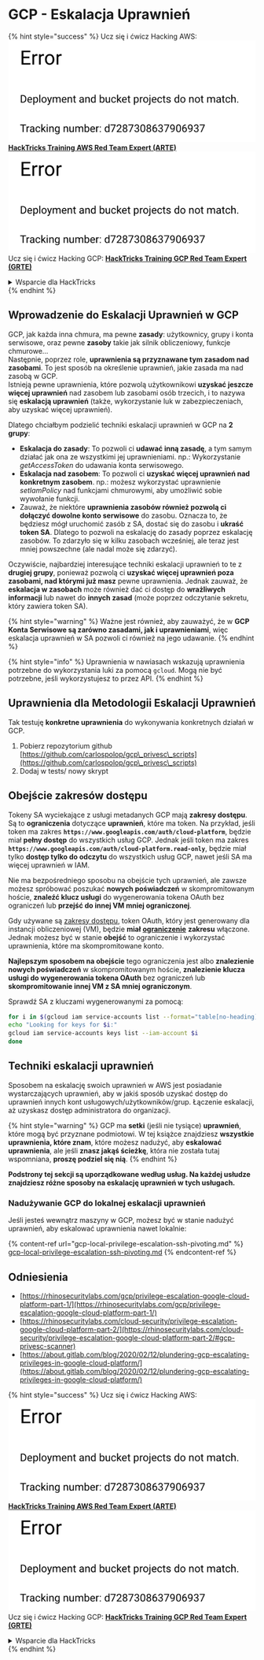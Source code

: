 # GCP - Eskalacja Uprawnień

{% hint style="success" %}
Ucz się i ćwicz Hacking AWS:<img src="../../../.gitbook/assets/image (1) (1).png" alt="" data-size="line">[**HackTricks Training AWS Red Team Expert (ARTE)**](https://training.hacktricks.xyz/courses/arte)<img src="../../../.gitbook/assets/image (1) (1).png" alt="" data-size="line">\
Ucz się i ćwicz Hacking GCP: <img src="../../../.gitbook/assets/image (2).png" alt="" data-size="line">[**HackTricks Training GCP Red Team Expert (GRTE)**<img src="../../../.gitbook/assets/image (2).png" alt="" data-size="line">](https://training.hacktricks.xyz/courses/grte)

<details>

<summary>Wsparcie dla HackTricks</summary>

* Sprawdź [**plany subskrypcyjne**](https://github.com/sponsors/carlospolop)!
* **Dołącz do** 💬 [**grupy Discord**](https://discord.gg/hRep4RUj7f) lub [**grupy telegram**](https://t.me/peass) lub **śledź** nas na **Twitterze** 🐦 [**@hacktricks\_live**](https://twitter.com/hacktricks\_live)**.**
* **Podziel się trikami hackingowymi, przesyłając PR-y do** [**HackTricks**](https://github.com/carlospolop/hacktricks) i [**HackTricks Cloud**](https://github.com/carlospolop/hacktricks-cloud) repozytoriów na githubie.

</details>
{% endhint %}

## Wprowadzenie do Eskalacji Uprawnień w GCP <a href="#introduction-to-gcp-privilege-escalation" id="introduction-to-gcp-privilege-escalation"></a>

GCP, jak każda inna chmura, ma pewne **zasady**: użytkownicy, grupy i konta serwisowe, oraz pewne **zasoby** takie jak silnik obliczeniowy, funkcje chmurowe…\
Następnie, poprzez role, **uprawnienia są przyznawane tym zasadom nad zasobami**. To jest sposób na określenie uprawnień, jakie zasada ma nad zasobą w GCP.\
Istnieją pewne uprawnienia, które pozwolą użytkownikowi **uzyskać jeszcze więcej uprawnień** nad zasobem lub zasobami osób trzecich, i to nazywa się **eskalacją uprawnień** (także, wykorzystanie luk w zabezpieczeniach, aby uzyskać więcej uprawnień).

Dlatego chciałbym podzielić techniki eskalacji uprawnień w GCP na **2 grupy**:

* **Eskalacja do zasady**: To pozwoli ci **udawać inną zasadę**, a tym samym działać jak ona ze wszystkimi jej uprawnieniami. np.: Wykorzystanie _getAccessToken_ do udawania konta serwisowego.
* **Eskalacja nad zasobem**: To pozwoli ci **uzyskać więcej uprawnień nad konkretnym zasobem**. np.: możesz wykorzystać uprawnienie _setIamPolicy_ nad funkcjami chmurowymi, aby umożliwić sobie wywołanie funkcji.
* Zauważ, że niektóre **uprawnienia zasobów również pozwolą ci dołączyć dowolne konto serwisowe** do zasobu. Oznacza to, że będziesz mógł uruchomić zasób z SA, dostać się do zasobu i **ukraść token SA**. Dlatego to pozwoli na eskalację do zasady poprzez eskalację zasobów. To zdarzyło się w kilku zasobach wcześniej, ale teraz jest mniej powszechne (ale nadal może się zdarzyć).

Oczywiście, najbardziej interesujące techniki eskalacji uprawnień to te z **drugiej grupy**, ponieważ pozwolą ci **uzyskać więcej uprawnień poza zasobami, nad którymi już masz** pewne uprawnienia. Jednak zauważ, że **eskalacja w zasobach** może również dać ci dostęp do **wrażliwych informacji** lub nawet do **innych zasad** (może poprzez odczytanie sekretu, który zawiera token SA).

{% hint style="warning" %}
Ważne jest również, aby zauważyć, że w **GCP Konta Serwisowe są zarówno zasadami, jak i uprawnieniami**, więc eskalacja uprawnień w SA pozwoli ci również na jego udawanie.
{% endhint %}

{% hint style="info" %}
Uprawnienia w nawiasach wskazują uprawnienia potrzebne do wykorzystania luki za pomocą `gcloud`. Mogą nie być potrzebne, jeśli wykorzystujesz to przez API.
{% endhint %}

## Uprawnienia dla Metodologii Eskalacji Uprawnień

Tak testuję **konkretne uprawnienia** do wykonywania konkretnych działań w GCP.

1. Pobierz repozytorium github [https://github.com/carlospolop/gcp\_privesc\_scripts](https://github.com/carlospolop/gcp\_privesc\_scripts)
2. Dodaj w tests/ nowy skrypt

## Obejście zakresów dostępu <a href="#bypassing-access-scopes" id="bypassing-access-scopes"></a>

Tokeny SA wyciekające z usługi metadanych GCP mają **zakresy dostępu**. Są to **ograniczenia** dotyczące **uprawnień**, które ma token. Na przykład, jeśli token ma zakres **`https://www.googleapis.com/auth/cloud-platform`**, będzie miał **pełny dostęp** do wszystkich usług GCP. Jednak jeśli token ma zakres **`https://www.googleapis.com/auth/cloud-platform.read-only`**, będzie miał tylko **dostęp tylko do odczytu** do wszystkich usług GCP, nawet jeśli SA ma więcej uprawnień w IAM.

Nie ma bezpośredniego sposobu na obejście tych uprawnień, ale zawsze możesz spróbować poszukać **nowych poświadczeń** w skompromitowanym hoście, **znaleźć klucz usługi** do wygenerowania tokena OAuth bez ograniczeń lub **przejść do innej VM mniej ograniczonej**.

Gdy używane są [zakresy dostępu](https://cloud.google.com/compute/docs/access/service-accounts#accesscopesiam), token OAuth, który jest generowany dla instancji obliczeniowej (VM), będzie **miał** [**ograniczenie**](https://oauth.net/2/scope/) **zakresu** włączone. Jednak możesz być w stanie **obejść** to ograniczenie i wykorzystać uprawnienia, które ma skompromitowane konto.

**Najlepszym sposobem na obejście** tego ograniczenia jest albo **znalezienie nowych poświadczeń** w skompromitowanym hoście, **znalezienie klucza usługi do wygenerowania tokena OAuth** bez ograniczeń lub **skompromitowanie innej VM z SA mniej ograniczonym**.

Sprawdź SA z kluczami wygenerowanymi za pomocą:
```bash
for i in $(gcloud iam service-accounts list --format="table[no-heading](email)"); do
echo "Looking for keys for $i:"
gcloud iam service-accounts keys list --iam-account $i
done
```
## Techniki eskalacji uprawnień

Sposobem na eskalację swoich uprawnień w AWS jest posiadanie wystarczających uprawnień, aby w jakiś sposób uzyskać dostęp do uprawnień innych kont usługowych/użytkowników/grup. Łączenie eskalacji, aż uzyskasz dostęp administratora do organizacji.

{% hint style="warning" %}
GCP ma **setki** (jeśli nie tysiące) **uprawnień**, które mogą być przyznane podmiotowi. W tej książce znajdziesz **wszystkie uprawnienia, które znam**, które możesz nadużyć, aby **eskalować uprawnienia**, ale jeśli **znasz jakąś ścieżkę**, która nie została tutaj wspomniana, **proszę podziel się nią**.
{% endhint %}

**Podstrony tej sekcji są uporządkowane według usług. Na każdej usłudze znajdziesz różne sposoby na eskalację uprawnień w tych usługach.**

### Nadużywanie GCP do lokalnej eskalacji uprawnień

Jeśli jesteś wewnątrz maszyny w GCP, możesz być w stanie nadużyć uprawnień, aby eskalować uprawnienia nawet lokalnie:

{% content-ref url="gcp-local-privilege-escalation-ssh-pivoting.md" %}
[gcp-local-privilege-escalation-ssh-pivoting.md](gcp-local-privilege-escalation-ssh-pivoting.md)
{% endcontent-ref %}

## Odniesienia

* [https://rhinosecuritylabs.com/gcp/privilege-escalation-google-cloud-platform-part-1/](https://rhinosecuritylabs.com/gcp/privilege-escalation-google-cloud-platform-part-1/)
* [https://rhinosecuritylabs.com/cloud-security/privilege-escalation-google-cloud-platform-part-2/](https://rhinosecuritylabs.com/cloud-security/privilege-escalation-google-cloud-platform-part-2/#gcp-privesc-scanner)
* [https://about.gitlab.com/blog/2020/02/12/plundering-gcp-escalating-privileges-in-google-cloud-platform/](https://about.gitlab.com/blog/2020/02/12/plundering-gcp-escalating-privileges-in-google-cloud-platform/)

{% hint style="success" %}
Ucz się i ćwicz Hacking AWS:<img src="../../../.gitbook/assets/image (1) (1).png" alt="" data-size="line">[**HackTricks Training AWS Red Team Expert (ARTE)**](https://training.hacktricks.xyz/courses/arte)<img src="../../../.gitbook/assets/image (1) (1).png" alt="" data-size="line">\
Ucz się i ćwicz Hacking GCP: <img src="../../../.gitbook/assets/image (2).png" alt="" data-size="line">[**HackTricks Training GCP Red Team Expert (GRTE)**<img src="../../../.gitbook/assets/image (2).png" alt="" data-size="line">](https://training.hacktricks.xyz/courses/grte)

<details>

<summary>Wsparcie dla HackTricks</summary>

* Sprawdź [**plany subskrypcyjne**](https://github.com/sponsors/carlospolop)!
* **Dołącz do** 💬 [**grupy Discord**](https://discord.gg/hRep4RUj7f) lub [**grupy telegramowej**](https://t.me/peass) lub **śledź** nas na **Twitterze** 🐦 [**@hacktricks\_live**](https://twitter.com/hacktricks\_live)**.**
* **Podziel się sztuczkami hackingowymi, przesyłając PR-y do** [**HackTricks**](https://github.com/carlospolop/hacktricks) i [**HackTricks Cloud**](https://github.com/carlospolop/hacktricks-cloud) repozytoriów github.

</details>
{% endhint %}
